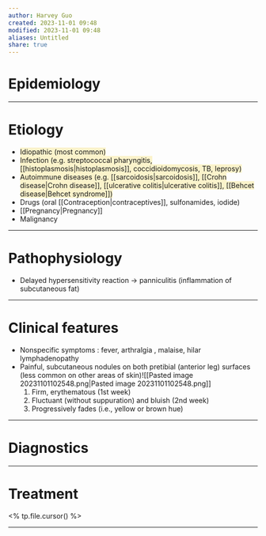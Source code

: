 ```yaml
---
author: Harvey Guo
created: 2023-11-01 09:48
modified: 2023-11-01 09:48
aliases: Untitled
share: true
---
```

# Epidemiology


---
# Etiology
- <span style="background:rgba(240, 200, 0, 0.2)">Idiopathic (most common)</span>
- <span style="background:rgba(240, 200, 0, 0.2)">Infection (e.g. streptococcal pharyngitis, [[histoplasmosis|histoplasmosis]], coccidioidomycosis, TB, leprosy)</span>
- <span style="background:rgba(240, 200, 0, 0.2)">Autoimmune diseases (e.g. [[sarcoidosis|sarcoidosis]], [[Crohn disease|Crohn disease]], [[ulcerative colitis|ulcerative colitis]], [[Behcet disease|Behcet syndrome]])</span>
- Drugs (oral [[Contraception|contraceptives]], sulfonamides, iodide)
- [[Pregnancy|Pregnancy]]
- Malignancy

---
# Pathophysiology
- Delayed hypersensitivity reaction → panniculitis (inflammation of subcutaneous fat)

---
# Clinical features
- Nonspecific symptoms : fever, arthralgia , malaise, hilar lymphadenopathy 
- Painful, subcutaneous nodules on both pretibial (anterior leg) surfaces (less common on other areas of skin)![[Pasted image 20231101102548.png|Pasted image 20231101102548.png]]
	1. Firm, erythematous (1st week)
	2. Fluctuant (without suppuration) and bluish (2nd week)
	3. Progressively fades (i.e., yellow or brown hue)

---
# Diagnostics


---
# Treatment
<% tp.file.cursor() %>

---
